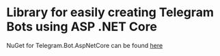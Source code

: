 # Library for easily creating Telegram Bots using ASP .NET Core

NuGet for Telegram.Bot.AspNetCore can be found [here](https://www.nuget.org/packages/Telegram.Bot.AspNetCore)

